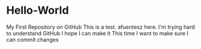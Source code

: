 Hello-World
===========

My First Repository on GitHub
This is a test.
afuentesz here. I'm trying hard to understand GitHub
I hope I can make it
This time I want to make sure I can commit changes
